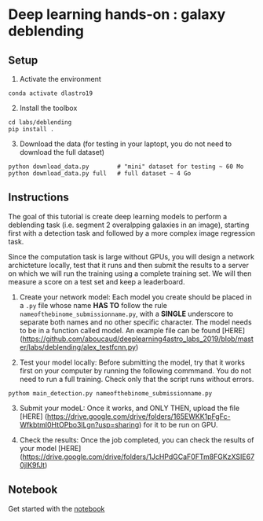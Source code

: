 Deep learning hands-on : galaxy deblending
==========================================

Setup
-----
1. Activate the environment
```
conda activate dlastro19
```

2. Install the toolbox
```
cd labs/deblending
pip install .
```

3. Download the data (for testing in your laptopt, you do not need to download the full dataset)
```
python download_data.py        # "mini" dataset for testing ~ 60 Mo
python download_data.py full   # full dataset ~ 4 Go
```

Instructions
------------
The goal of this tutorial is create deep learning models to perform a deblending task (i.e. segment 2 overalpping galaxies in an image), starting first with a detection task and followed by a more complex image regression task.

Since the computation task is large without GPUs, you will design a network archicteture locally, test that it runs and then submit the results to a server on which we will run the training using a complete training set. We will then measure a score on a test set and keep a leaderboard.

1. Create your network model: Each model you create should be placed in a `.py` file whose name **HAS TO** follow the rule `nameofthebinome_submissionname.py`, with a **SINGLE** underscore to separate both names and no other specific character. The model needs to be in a function called model. An example file can be found [HERE] (https://github.com/aboucaud/deeplearning4astro_labs_2019/blob/master/labs/deblending/alex_testfcnn.py)

2. Test your model locally: Before submitting the model, try that it works first on your computer by running the following commmand. You do not need to run a full training. Check only that the script runs without errors.

```
pythom main_detection.py nameofthebinome_submissionname.py
```

3. Submit your modeL: Once it works, and ONLY THEN, upload the file [HERE] (https://drive.google.com/drive/folders/165EWKK1pFgFc-Wfkbtml0HtOPbo3lLgn?usp=sharing) for it to be run on GPU.

4. Check the results: Once the job completed, you can check the results of your model [HERE] (https://drive.google.com/drive/folders/1JcHPdGCaF0FTm8FGKzXSIE670jlK9fJt)


Notebook
--------
Get started with the [notebook](deblending_starting_kit.ipynb)


